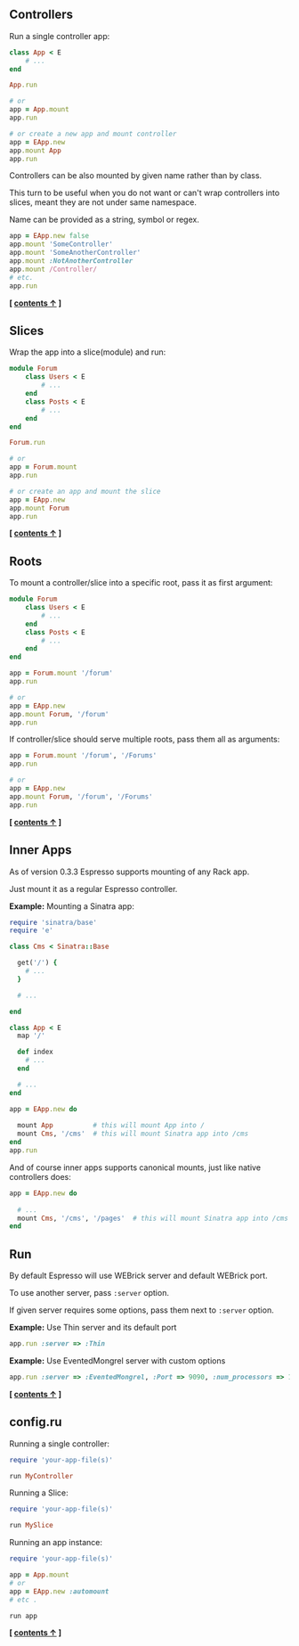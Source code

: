 
## Controllers

Run a single controller app:

```ruby
class App < E
    # ...
end

App.run

# or
app = App.mount
app.run

# or create a new app and mount controller
app = EApp.new
app.mount App
app.run
```

Controllers can be also mounted by given name rather than by class.

This turn to be useful when you do not want or can't wrap controllers into slices,
meant they are not under same namespace.

Name can be provided as a string, symbol or regex.

```ruby
app = EApp.new false
app.mount 'SomeController'
app.mount 'SomeAnotherController'
app.mount :NotAnotherController
app.mount /Controller/
# etc.
app.run
```

**[ [contents &uarr;](https://github.com/espresso/espresso#tutorial) ]**


## Slices


Wrap the app into a slice(module) and run:

```ruby
module Forum
    class Users < E
        # ...
    end
    class Posts < E
        # ...
    end
end

Forum.run

# or
app = Forum.mount
app.run

# or create an app and mount the slice
app = EApp.new
app.mount Forum
app.run
```


**[ [contents &uarr;](https://github.com/espresso/espresso#tutorial) ]**


## Roots


To mount a controller/slice into a specific root, pass it as first argument:


```ruby
module Forum
    class Users < E
        # ...
    end
    class Posts < E
        # ...
    end
end

app = Forum.mount '/forum'
app.run

# or
app = EApp.new
app.mount Forum, '/forum'
app.run
```

If controller/slice should serve multiple roots, pass them all as arguments:

```ruby
app = Forum.mount '/forum', '/Forums'
app.run

# or
app = EApp.new
app.mount Forum, '/forum', '/Forums'
app.run
```

**[ [contents &uarr;](https://github.com/espresso/espresso#tutorial) ]**


## Inner Apps

As of version 0.3.3 Espresso supports mounting of any Rack app.

Just mount it as a regular Espresso controller.

**Example:** Mounting a Sinatra app:

```ruby
require 'sinatra/base'
require 'e'

class Cms < Sinatra::Base

  get('/') { 
    # ...
  }

  # ...

end

class App < E
  map '/'

  def index
    # ...
  end

  # ...
end

app = EApp.new do
  
  mount App          # this will mount App into /
  mount Cms, '/cms'  # this will mount Sinatra app into /cms
end
app.run
```

And of course inner apps supports canonical mounts, just like native controllers does:

```ruby
app = EApp.new do
  
  # ...
  mount Cms, '/cms', '/pages'  # this will mount Sinatra app into /cms and /pages
end
```

## Run


By default Espresso will use WEBrick server and default WEBrick port.

To use another server, pass `:server` option.

If given server requires some options, pass them next to `:server` option.

**Example:** Use Thin server and its default port

```ruby
app.run :server => :Thin
```

**Example:** Use EventedMongrel server with custom options

```ruby
app.run :server => :EventedMongrel, :Port => 9090, :num_processors => 100
```

**[ [contents &uarr;](https://github.com/espresso/espresso#tutorial) ]**


## config.ru


Running a single controller:

```ruby
require 'your-app-file(s)'

run MyController
```

Running a Slice:

```ruby
require 'your-app-file(s)'

run MySlice
```

Running an app instance:

```ruby
require 'your-app-file(s)'

app = App.mount
# or
app = EApp.new :automount
# etc .

run app
```

**[ [contents &uarr;](https://github.com/espresso/espresso#tutorial) ]**
